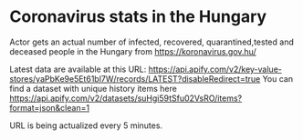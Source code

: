 # Coronavirus stats in the Hungary
Actor gets an actual number of infected, recovered, quarantined,tested and deceased people in the Hungary from https://koronavirus.gov.hu/

Latest data are available at this URL: https://api.apify.com/v2/key-value-stores/yaPbKe9e5Et61bl7W/records/LATEST?disableRedirect=true
You can find a dataset with unique history items here https://api.apify.com/v2/datasets/suHgi59tSfu02VsRO/items?format=json&clean=1

URL is being actualized every 5 minutes.
